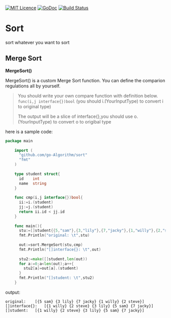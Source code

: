 [![MIT Licence](https://badges.frapsoft.com/os/mit/mit.svg?v=103)](https://opensource.org/licenses/mit-license.php) 
[![GoDoc](https://godoc.org/github.com/go-Algorithm/sort?status.svg)](https://godoc.org/github.com/go-Algorithm/sort)
[![Build Status](https://travis-ci.org/go-Algorithm/sort.svg?branch=master)](https://travis-ci.org/go-Algorithm/sort)

Sort
====
sort whatever you want to sort

Merge Sort
----------
**MergeSort()**

MergeSort() is a custom Merge Sort function. You can define the comparion regulations all by yourself.

> You should write your own compare function with definition below.
> `func(i,j interface{})bool`
> (you should i.(YourInputType) to convert i to original type)
>  
>  The output will be a slice of interface{},you should use o.(YourInputType) to convert o to origibal type

here is a sample code:
```go
package main
    
    import (
      "github.com/go-Algorithm/sort"
      "fmt"
    )
    
    type student struct{
      id    int
      name  string
    }
    
    func cmp(i,j interface{})bool{
      ii:=i.(student)
      jj:=j.(student)
      return ii.id < jj.id
    }
    
    func main(){
      stu:=[]student{{5,"sam"},{3,"lily"},{7,"jacky"},{1,"willy"},{2,"steve"}}
      fmt.Println("original: \t",stu)
    
      out:=sort.MergeSort(stu,cmp)
      fmt.Println("[]interface{}: \t",out)
    
      stu2:=make([]student,len(out))
      for a:=0;a<len(out);a++{
        stu2[a]=out[a].(student)
      }
      fmt.Println("[]student: \t",stu2)
    }
```    
output:

    original: 	 [{5 sam} {3 lily} {7 jacky} {1 willy} {2 steve}]
    []interface{}: 	 [{1 willy} {2 steve} {3 lily} {5 sam} {7 jacky}]
    []student: 	 [{1 willy} {2 steve} {3 lily} {5 sam} {7 jacky}]


